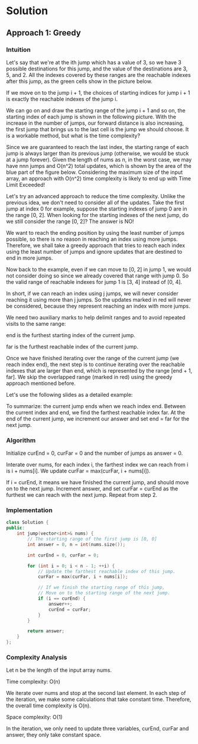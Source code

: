 # Solution

## Approach 1: Greedy

### Intuition

Let's say that we're at the ith jump which has a value of 3, so we have 3 possible destinations for this jump, and the value of the destinations are 3, 5, and 2. All the indexes covered by these ranges are the reachable indexes after this jump, as the green cells show in the picture below.

If we move on to the jump i + 1, the choices of starting indices for jump i + 1 is exactly the reachable indexes of the jump i.

We can go on and draw the starting range of the jump i + 1 and so on, the starting index of each jump is shown in the following picture. With the increase in the number of jumps, our forward distance is also increasing, the first jump that brings us to the last cell is the jump we should choose. It is a workable method, but what is the time complexity?

Since we are guaranteed to reach the last index, the starting range of each jump is always larger than its previous jump (otherwise, we would be stuck at a jump forever). Given the length of nums as n, in the worst case, we may have nnn jumps and O(n^2) total updates, which is shown by the area of the blue part of the figure below. Considering the maximum size of the input array, an approach with O(n^2) time complexity is likely to end up with Time Limit Exceeded!

Let's try an advanced approach to reduce the time complexity. Unlike the previous idea, we don't need to consider all of the updates. Take the first jump at index 0 for example, suppose the starting indexes of jump 0 are in the range [0, 2]. When looking for the starting indexes of the next jump, do we still consider the range [0, 2]? The answer is NO!

We want to reach the ending position by using the least number of jumps possible, so there is no reason in reaching an index using more jumps. Therefore, we shall take a greedy approach that tries to reach each index using the least number of jumps and ignore updates that are destined to end in more jumps.

Now back to the example, even if we can move to [0, 2] in jump 1, we would not consider doing so since we already covered that range with jump 0. So the valid range of reachable indexes for jump 1 is [3, 4] instead of [0, 4].

In short, if we can reach an index using j jumps, we will never consider reaching it using more than j jumps. So the updates marked in red will never be considered, because they represent reaching an index with more jumps.

We need two auxiliary marks to help delimit ranges and to avoid repeated visits to the same range:

end is the furthest starting index of the current jump.

far is the furthest reachable index of the current jump.

Once we have finished iterating over the range of the current jump (we reach index end), the next step is to continue iterating over the reachable indexes that are larger than end, which is represented by the range [end + 1, far]. We skip the overlapped range (marked in red) using the greedy approach mentioned before.

Let's use the following slides as a detailed example:

To summarize: the current jump ends when we reach index end. Between the current index and end, we find the farthest reachable index far. At the end of the current jump, we increment our answer and set end = far for the next jump.

### Algorithm

Initialize curEnd = 0, curFar = 0 and the number of jumps as answer = 0.

Interate over nums, for each index i, the farthest index we can reach from i is i + nums[i]. We update curFar = max(curFar, i + nums[i]).

If i = curEnd, it means we have finished the current jump, and should move on to the next jump. Increment answer, and set curFar = curEnd as the furthest we can reach with the next jump. Repeat from step 2.

### Implementation

```cpp
class Solution {
public:
    int jump(vector<int>& nums) {
        // The starting range of the first jump is [0, 0]
        int answer = 0, n = int(nums.size());

        int curEnd = 0, curFar = 0;

        for (int i = 0; i < n - 1; ++i) {
            // Update the farthest reachable index of this jump.
            curFar = max(curFar, i + nums[i]);

            // If we finish the starting range of this jump,
            // Move on to the starting range of the next jump.
            if (i == curEnd) {
                answer++;
                curEnd = curFar;
            }
        }

        return answer;
    }
};
```

### Complexity Analysis

Let n be the length of the input array nums.

Time complexity: O(n)

We iterate over nums and stop at the second last element. In each step of the iteration, we make some calculations that take constant time. Therefore, the overall time complexity is O(n).

Space complexity: O(1)

In the iteration, we only need to update three variables, curEnd, curFar and answer, they only take constant space.
